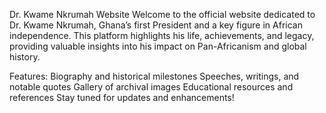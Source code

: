 Dr. Kwame Nkrumah Website
Welcome to the official website dedicated to Dr. Kwame Nkrumah, Ghana’s first President and a key figure in African independence. This platform highlights his life, achievements, and legacy, providing valuable insights into his impact on Pan-Africanism and global history.

Features:
Biography and historical milestones
Speeches, writings, and notable quotes
Gallery of archival images
Educational resources and references
Stay tuned for updates and enhancements!
